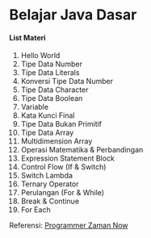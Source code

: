 # Belajar Java Dasar
#### List Materi
1. Hello World
2. Tipe Data Number
3. Tipe Data Literals
4. Konversi Tipe Data Number
5. Tipe Data Character
6. Tipe Data Boolean
7. Variable
8. Kata Kunci Final
9. Tipe Data Bukan Primitif
10. Tipe Data Array
11. Multidimension Array
12. Operasi Matematika & Perbandingan
13. Expression Statement Block
14. Control Flow (If & Switch)
15. Switch Lambda
16. Ternary Operator
17. Perulangan (For & While)
18. Break & Continue
19. For Each 

Referensi:  [Programmer Zaman Now](https://www.youtube.com/ProgrammerZamanNow)